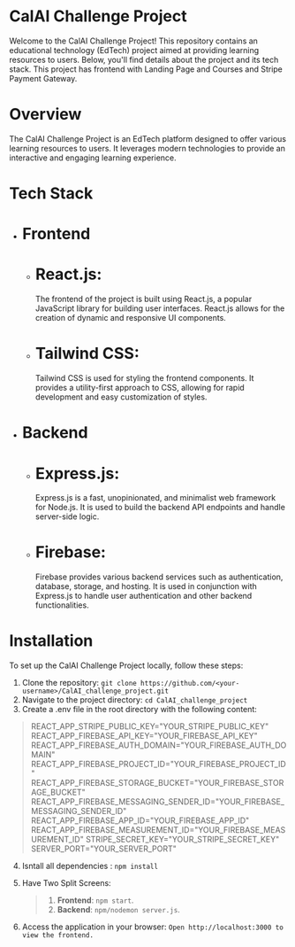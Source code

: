 # CalAI Challenge Project

Welcome to the CalAI Challenge Project! This repository contains an educational technology (EdTech) project aimed at providing learning resources to users. Below, you'll find details about the project and its tech stack. This project has frontend with Landing Page and Courses and Stripe Payment Gateway.

# Overview
The CalAI Challenge Project is an EdTech platform designed to offer various learning resources to users. It leverages modern technologies to provide an interactive and engaging learning experience.

# Tech Stack
- # Frontend
  - # React.js:
    The frontend of the project is built using React.js, a popular JavaScript library for building user interfaces. React.js allows for the creation of dynamic and responsive UI components.
  - # Tailwind CSS:
    Tailwind CSS is used for styling the frontend components. It provides a utility-first approach to CSS, allowing for rapid development and easy customization of styles.
  
- # Backend
  - # Express.js:
    Express.js is a fast, unopinionated, and minimalist web framework for Node.js. It is used to build the backend API endpoints and handle server-side logic.
  - # Firebase:
    Firebase provides various backend services such as authentication, database, storage, and hosting. It is used in conjunction with Express.js to handle user authentication and other backend functionalities.

# Installation
To set up the CalAI Challenge Project locally, follow these steps:
1. Clone the repository: `git clone https://github.com/<your-username>/CalAI_challenge_project.git`
2. Navigate to the project directory: `cd CalAI_challenge_project`
3. Create a .env file in the root directory with the following content: 
> REACT_APP_STRIPE_PUBLIC_KEY="YOUR_STRIPE_PUBLIC_KEY"
REACT_APP_FIREBASE_API_KEY="YOUR_FIREBASE_API_KEY"
REACT_APP_FIREBASE_AUTH_DOMAIN="YOUR_FIREBASE_AUTH_DOMAIN"
REACT_APP_FIREBASE_PROJECT_ID="YOUR_FIREBASE_PROJECT_ID"
REACT_APP_FIREBASE_STORAGE_BUCKET="YOUR_FIREBASE_STORAGE_BUCKET"
REACT_APP_FIREBASE_MESSAGING_SENDER_ID="YOUR_FIREBASE_MESSAGING_SENDER_ID"
REACT_APP_FIREBASE_APP_ID="YOUR_FIREBASE_APP_ID"
REACT_APP_FIREBASE_MEASUREMENT_ID="YOUR_FIREBASE_MEASUREMENT_ID"
STRIPE_SECRET_KEY="YOUR_STRIPE_SECRET_KEY"
SERVER_PORT="YOUR_SERVER_PORT"
4. Isntall all dependencies : `npm install`
5. Have Two Split Screens:
   > 1. **Frontend**: `npm start`.
   > 2. **Backend**: `npm/nodemon server.js`.

6. Access the application in your browser: `Open http://localhost:3000 to view the frontend.`
